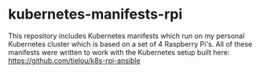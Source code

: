 # kubernetes-manifests-rpi
This repository includes Kubernetes manifests which run on my personal Kubernetes cluster which is based on a set of 4 Raspberry Pi's.
All of these manifests were written to work with the Kubernetes setup built here: https://github.com/tielou/k8s-rpi-ansible
